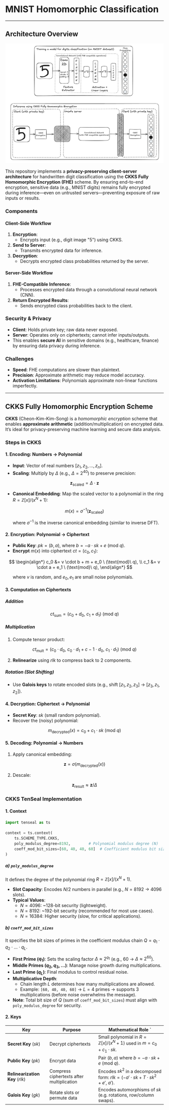 # MNIST Homomorphic Classification

---

## Architecture Overview

![MNIST architecture overview](media/architecture.png)

This repository implements a **privacy-preserving client-server architecture** for handwritten digit classification using the **CKKS Fully Homomorphic Encryption (FHE)** scheme. By ensuring end-to-end encryption, sensitive data (e.g., MNIST digits) remains fully encrypted during inference—even on untrusted servers—preventing exposure of raw inputs or results.
### Components
#### **Client-Side Workflow**
1. **Encryption**:  
   - Encrypts input (e.g., digit image "5") using CKKS.  
2. **Send to Server**:  
   - Transmits encrypted data for inference.  
3. **Decryption**:  
   - Decrypts encrypted class probabilities returned by the server.

#### **Server-Side Workflow**
1. **FHE-Compatible Inference**:  
   - Processes encrypted data through a convolutional neural network (CNN).  
2. **Return Encrypted Results**:  
   - Sends encrypted class probabilities back to the client.


### Security & Privacy
- **Client**: Holds private key; raw data never exposed.  
- **Server**: Operates only on ciphertexts; cannot infer inputs/outputs.
- This enables **secure AI** in sensitive domains (e.g., healthcare, finance) by ensuring data privacy during inference.

### Challenges
- **Speed**: FHE computations are slower than plaintext.  
- **Precision**: Approximate arithmetic may reduce model accuracy.  
- **Activation Limitations**: Polynomials approximate non-linear functions imperfectly.  


---

## CKKS Fully Homomorphic Encryption Scheme

**CKKS** (Cheon-Kim-Kim-Song) is a *homomorphic encryption* scheme that enables **approximate arithmetic** (addition/multiplication) on encrypted data. It’s ideal for privacy-preserving machine learning and secure data analysis.

### Steps in CKKS

#### 1. Encoding: Numbers → Polynomial
- **Input**: Vector of real numbers $[z_1, z_2, ..., z_n]$.
- **Scaling**: Multiply by $\Delta$ (e.g., $\Delta = 2^{40}$) to preserve precision:

$$
\mathbf{z}_{\text{scaled}} = \Delta \cdot \mathbf{z}
$$

- **Canonical Embedding**: Map the scaled vector to a polynomial in the ring $R = \mathbb{Z}[x]/(x^N + 1)$:

$$
m(x) = \sigma^{-1}(\mathbf{z}_{\text{scaled}})
$$

&nbsp;&nbsp;&nbsp;&nbsp;&nbsp;&nbsp;where $\sigma^{-1}$ is the inverse canonical embedding (similar to inverse DFT).

#### 2. Encryption: Polynomial → Ciphertext
- **Public Key**: $pk = (b, a)$, where $b = -a \cdot sk + e \ (\text{mod}\ q)$.  
- **Encrypt** $m(x)$ into ciphertext $ct = (c_0, c_1)$:

$$
\begin{align*}
c_0 &= v \cdot b + m + e_0 \ (\text{mod}\ q), \\
c_1 &= v \cdot a + e_1 \ (\text{mod}\ q),
\end{align*}
$$

&nbsp;&nbsp;&nbsp;&nbsp;&nbsp;&nbsp;where $v$ is random, and $e_0, e_1$ are small noise polynomials.

#### 3. Computation on Ciphertexts
##### Addition
$$
ct_{\text{sum}} = (c_0 + d_0, \ c_1 + d_1) \ (\text{mod}\ q)
$$

##### Multiplication
1. Compute tensor product:

$$
ct_{\text{mult}} = (c_0 \cdot d_0, \ c_0 \cdot d_1 + c-1 \cdot d_0, \ c_1 \cdot d_1) \ (\text{mod}\ q)
$$

2. **Relinearize** using $rlk$ to compress back to 2 components.

##### Rotation (Slot Shifting)
- Use **Galois keys** to rotate encoded slots (e.g., shift $[z_1, z_2, z_3]$ → $[z_3, z_1, z_2]$).

#### 4. Decryption: Ciphertext → Polynomial
- **Secret Key**: $sk$ (small random polynomial).
- Recover the (noisy) polynomial:

$$
m_{\text{decrypted}}(x) = c_0 + c_1 \cdot sk \ (\text{mod}\ q)
$$

#### 5. Decoding: Polynomial → Numbers

1. Apply canonical embedding:

$$
\mathbf{z} = \sigma(m_{\text{decrypted}}(x))
$$

2. Descale:

$$
\mathbf{z}_{\text{result}} \approx \mathbf{z} / \Delta
$$

### CKKS TenSeal Implementation
#### 1. Context

```python
import tenseal as ts

context = ts.context(
    ts.SCHEME_TYPE.CKKS,
    poly_modulus_degree=8192,        # Polynomial modulus degree (N)
    coeff_mod_bit_sizes=[60, 40, 40, 60]  # Coefficient modulus bit sizes
)
```

##### a) **`poly_modulus_degree`**
It defines the degree of the polynomial ring $R = \mathbb{Z}[x]/(x^N + 1)$.  
- **Slot Capacity**: Encodes $N/2$ numbers in parallel (e.g., $N=8192$ → 4096 slots).  
- **Typical Values**:  
  - $N=4096$: ~128-bit security (lightweight).  
  - $N=8192$: ~192-bit security (recommended for most use cases).  
  - $N=16384$: Higher security (slow, for critical applications).  

##### b) **`coeff_mod_bit_sizes`**
It specifies the bit sizes of primes in the coefficient modulus chain $Q = q_1 \cdot q_2 \cdot \dots \cdot q_L$.  
- **First Prime ($q_1$)**: Sets the scaling factor $\Delta \approx 2^{q_1}$ (e.g., $60$ → $\Delta \approx 2^{60}$).  
- **Middle Primes ($q_2, q_3, ...$)**: Manage noise growth during multiplications.  
- **Last Prime ($q_L$)**: Final modulus to control residual noise.  
- **Multiplicative Depth**:  
  - Chain length $L$ determines how many multiplications are allowed.  
  - Example: `[60, 40, 40, 60]` → $L=4$ primes → supports 3 multiplications (before noise overwhelms the message).
- **Note**: Total bit size of $Q$ (sum of `coeff_mod_bit_sizes`) must align with `poly_modulus_degree` for security.  

#### 2. Keys
| Key                             | Purpose                                   | Mathematical Role                         `                                             |
|---------------------------------|-------------------------------------------|----------------------------------------------------------------------------------------|
| **Secret Key** ($sk$)           | Decrypt ciphertexts                       | Small polynomial in $R = \mathbb{Z}[x]/(x^N + 1)$ used in $m = c_0 + c_1 \cdot sk$.    |
| **Public Key** ($pk$)           | Encrypt data                              | Pair $(b, a)$ where $b = -a \cdot sk + e \ (\text{mod}\ q)$.                           |
| **Relinearization Key** ($rlk$) | Compress ciphertexts after multiplication | Encodes $sk^2$ in a decomposed form: $rlk = (-a' \cdot sk + T \cdot sk^2 + e', \ a')$. |
| **Galois Key** ($gk$)           | Rotate slots or permute data              | Encodes automorphisms of $sk$ (e.g. rotations, row/column swaps).                      |
